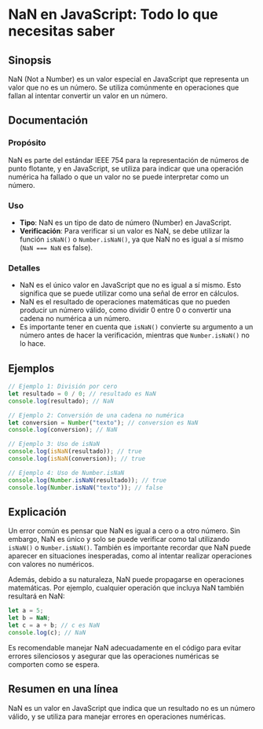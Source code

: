 <!--
Meta Description: # NaN en JavaScript: Todo lo que necesitas saber ## Sinopsis NaN (Not a Number) es un valor especial en JavaScript que representa un valor que no es u...
Meta Keywords: nan, que, isnan, number, número
-->

# NaN en JavaScript: Todo lo que necesitas saber

## Sinopsis
NaN (Not a Number) es un valor especial en JavaScript que representa un valor que no es un número. Se utiliza comúnmente en operaciones que fallan al intentar convertir un valor en un número.

## Documentación
### Propósito
NaN es parte del estándar IEEE 754 para la representación de números de punto flotante, y en JavaScript, se utiliza para indicar que una operación numérica ha fallado o que un valor no se puede interpretar como un número.

### Uso
- **Tipo**: NaN es un tipo de dato de número (Number) en JavaScript.
- **Verificación**: Para verificar si un valor es NaN, se debe utilizar la función `isNaN()` o `Number.isNaN()`, ya que NaN no es igual a sí mismo (`NaN === NaN` es false).
  
### Detalles
- NaN es el único valor en JavaScript que no es igual a sí mismo. Esto significa que se puede utilizar como una señal de error en cálculos.
- NaN es el resultado de operaciones matemáticas que no pueden producir un número válido, como dividir 0 entre 0 o convertir una cadena no numérica a un número.
- Es importante tener en cuenta que `isNaN()` convierte su argumento a un número antes de hacer la verificación, mientras que `Number.isNaN()` no lo hace.

## Ejemplos
```javascript
// Ejemplo 1: División por cero
let resultado = 0 / 0; // resultado es NaN
console.log(resultado); // NaN

// Ejemplo 2: Conversión de una cadena no numérica
let conversion = Number("texto"); // conversion es NaN
console.log(conversion); // NaN

// Ejemplo 3: Uso de isNaN
console.log(isNaN(resultado)); // true
console.log(isNaN(conversion)); // true

// Ejemplo 4: Uso de Number.isNaN
console.log(Number.isNaN(resultado)); // true
console.log(Number.isNaN("texto")); // false
```

## Explicación
Un error común es pensar que NaN es igual a cero o a otro número. Sin embargo, NaN es único y solo se puede verificar como tal utilizando `isNaN()` o `Number.isNaN()`. También es importante recordar que NaN puede aparecer en situaciones inesperadas, como al intentar realizar operaciones con valores no numéricos.

Además, debido a su naturaleza, NaN puede propagarse en operaciones matemáticas. Por ejemplo, cualquier operación que incluya NaN también resultará en NaN:

```javascript
let a = 5;
let b = NaN;
let c = a + b; // c es NaN
console.log(c); // NaN
```

Es recomendable manejar NaN adecuadamente en el código para evitar errores silenciosos y asegurar que las operaciones numéricas se comporten como se espera.

## Resumen en una línea
NaN es un valor en JavaScript que indica que un resultado no es un número válido, y se utiliza para manejar errores en operaciones numéricas.